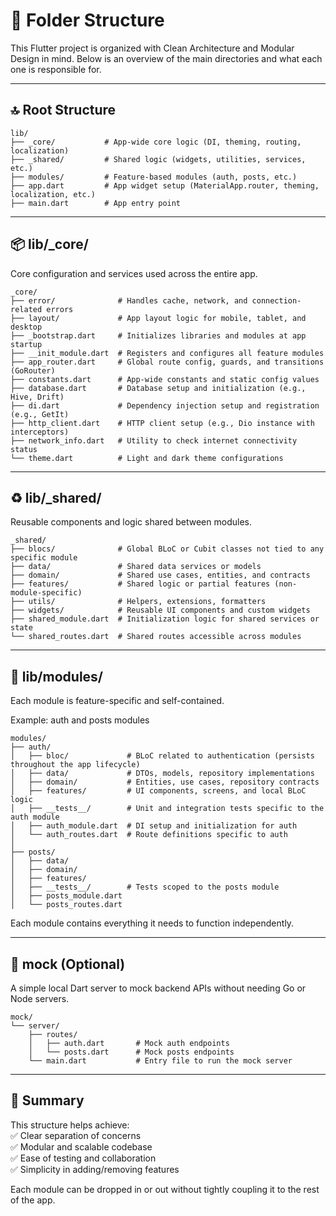 # 📁 Folder Structure

This Flutter project is organized with Clean Architecture and Modular Design in mind. Below is an overview of the main directories and what each one is responsible for.

---

## 🔝 Root Structure

```
lib/
├── _core/           # App-wide core logic (DI, theming, routing, localization)
├── _shared/         # Shared logic (widgets, utilities, services, etc.)
├── modules/         # Feature-based modules (auth, posts, etc.)
├── app.dart         # App widget setup (MaterialApp.router, theming, localization, etc.)
├── main.dart        # App entry point
```

---

## 📦 lib/_core/

Core configuration and services used across the entire app.
```
_core/
├── error/              # Handles cache, network, and connection-related errors
├── layout/             # App layout logic for mobile, tablet, and desktop
├── _bootstrap.dart     # Initializes libraries and modules at app startup
├── __init_module.dart  # Registers and configures all feature modules
├── app_router.dart     # Global route config, guards, and transitions (GoRouter)
├── constants.dart      # App-wide constants and static config values
├── database.dart       # Database setup and initialization (e.g., Hive, Drift)
├── di.dart             # Dependency injection setup and registration (e.g., GetIt)
├── http_client.dart    # HTTP client setup (e.g., Dio instance with interceptors)
├── network_info.dart   # Utility to check internet connectivity status
└── theme.dart          # Light and dark theme configurations
```

---

## ♻️ lib/_shared/

Reusable components and logic shared between modules.
```
_shared/
├── blocs/              # Global BLoC or Cubit classes not tied to any specific module
├── data/               # Shared data services or models
├── domain/             # Shared use cases, entities, and contracts
├── features/           # Shared logic or partial features (non-module-specific)
├── utils/              # Helpers, extensions, formatters
├── widgets/            # Reusable UI components and custom widgets
├── shared_module.dart  # Initialization logic for shared services or state
└── shared_routes.dart  # Shared routes accessible across modules
```

---

## 🔗 lib/modules/

Each module is feature-specific and self-contained.

Example: auth and posts modules
```
modules/
├── auth/
│   ├── bloc/             # BLoC related to authentication (persists throughout the app lifecycle)
│   ├── data/             # DTOs, models, repository implementations
│   ├── domain/           # Entities, use cases, repository contracts
│   ├── features/         # UI components, screens, and local BLoC logic
│   ├── __tests__/        # Unit and integration tests specific to the auth module
│   ├── auth_module.dart  # DI setup and initialization for auth
│   └── auth_routes.dart  # Route definitions specific to auth
│
├── posts/
│   ├── data/
│   ├── domain/
│   ├── features/
│   ├── __tests__/        # Tests scoped to the posts module
│   ├── posts_module.dart
│   └── posts_routes.dart
```
Each module contains everything it needs to function independently.

---

## 🧪 mock (Optional)

A simple local Dart server to mock backend APIs without needing Go or Node servers.

```
mock/
└── server/
    ├── routes/
    │   ├── auth.dart       # Mock auth endpoints
    │   └── posts.dart      # Mock posts endpoints
    └── main.dart           # Entry file to run the mock server

```

---

## 📝 Summary

This structure helps achieve:  
✅ Clear separation of concerns  
✅ Modular and scalable codebase  
✅ Ease of testing and collaboration  
✅ Simplicity in adding/removing features  

Each module can be dropped in or out without tightly coupling it to the rest of the app.

